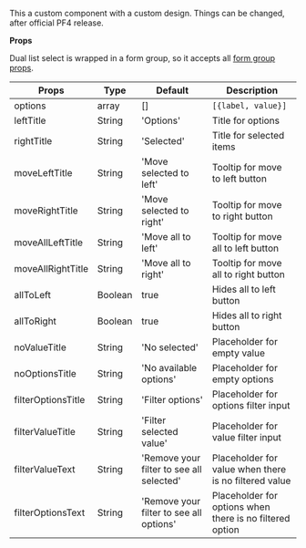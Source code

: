 This a custom component with a custom design. Things can be changed, after official PF4 release.

**Props**

Dual list select is wrapped in a form group, so it accepts all [form group props](/renderer/component-api#formgroupwrappedcomponents).

|Props|Type|Default|Description|
|-----|----|-------|-----------|
|options|array|[]|`[{label, value}]`|
|leftTitle|String|'Options'|Title for options|
|rightTitle|String|'Selected'|Title for selected items|
|moveLeftTitle|String|'Move selected to left'|Tooltip for move to left button|
|moveRightTitle|String|'Move selected to right'|Tooltip for move to right button|
|moveAllLeftTitle|String|'Move all to left'|Tooltip for move all to left button|
|moveAllRightTitle|String|'Move all to right'|Tooltip for move all to right button|
|allToLeft|Boolean|true|Hides all to left button|
|allToRight|Boolean|true|Hides all to right button|
|noValueTitle|String|'No selected'|Placeholder for empty value|
|noOptionsTitle|String|'No available options'|Placeholder for empty options|
|filterOptionsTitle|String|'Filter options'|Placeholder for options filter input|
|filterValueTitle|String|'Filter selected value'|Placeholder for value filter input|
|filterValueText|String|'Remove your filter to see all selected'|Placeholder for value when there is no filtered value|
|filterOptionsText|String|'Remove your filter to see all options'|Placeholder for options when there is no filtered option|
